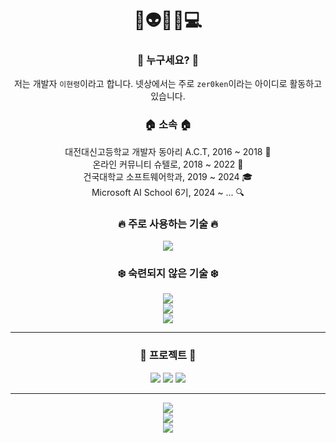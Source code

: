 <div align="center">
    <h1>👋👽🐸😎💻</h1>
    <h3>🪪 누구세요? 🪪</h3>
    저는 개발자 <code>이현령</code>이라고 합니다. 넷상에서는 주로 <code>zer0ken</code>이라는 아이디로 활동하고 있습니다.<br>
    <h3> 🏠 소속 🏠</h3>
    대전대신고등학교 개발자 동아리 A.C.T, 2016 ~ 2018 🏫<br>
    온라인 커뮤니티 슈텔로, 2018 ~ 2022 🙌<br>
    건국대학교 소프트웨어학과, 2019 ~ 2024 🎓<br>
    Microsoft AI School 6기, 2024 ~ ... 🔍<br>
    <h3>🔥 주로 사용하는 기술 🔥</h3>
        <a href="https://skillicons.dev/"><img src="https://skillicons.dev/icons?i=python,vscode,github,obsidian,azure,gcp"></a><br>
    <h3>❄️ 숙련되지 않은 기술 ❄️</h3>
        <a href="https://skillicons.dev/"><img src="https://skillicons.dev/icons?i=photoshop,java,kotlin,c,cpp,html,css,js,php,vue,flutter"></a><br>
        <a href="https://skillicons.dev/"><img src="https://skillicons.dev/icons?i=firebase,aws,heroku,netlify"></a><br>
        <a href="https://skillicons.dev/"><img src="https://skillicons.dev/icons?i=sublime,atom,eclipse,idea,pycharm,clion,androidstudio"></a><br>
    <hr>
    <h3>🚀 프로젝트 🚀</h3>
    <a href="https://github.com/shtelo/kenkenjr"><img src="https://github-readme-stats.vercel.app/api/pin/?username=shtelo&repo=kenkenjr&card_width=270&show_owner=true"></a>
    <a href="https://github.com/zer0ken/tetris-ie"><img src="https://github-readme-stats.vercel.app/api/pin/?username=zer0ken&repo=tetris-ie&card_width=270&show_owner=true"></a>
    <a href="https://github.com/kyla-devs"><img src="https://github-readme-stats.vercel.app/api/pin/?username=kyla-devs&repo=.github&card_width=270&show_owner=true"></a>
    <hr>
    <div style="display:inline-block;vertical-align:top">
        <!-- 깃허브 스탯탯  -->
        <a href="https://github.com/anuraghazra/github-readme-stats">
            <img src="https://github-readme-stats.vercel.app/api?username=zer0ken&theme=material-palenight&locale=kr"><br>
            <img src="https://github-readme-stats.vercel.app/api/top-langs/?username=zer0ken&layout=compact&hide=jupyter%20notebook&theme=material-palenight&locale=kr"><br>
        </a>
        <!-- Solved.ac (백준) -->
        <a href="https://solved.ac/lhr1105">
            <img src="https://mazassumnida.wtf/api/v2/generate_badge?boj=lhr1105">
        </a>
    </div>
</div>